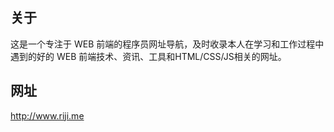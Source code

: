 ## 关于
这是一个专注于 WEB 前端的程序员网址导航，及时收录本人在学习和工作过程中遇到的好的 WEB 前端技术、资讯、工具和HTML/CSS/JS相关的网址。

## 网址
http://www.riji.me
